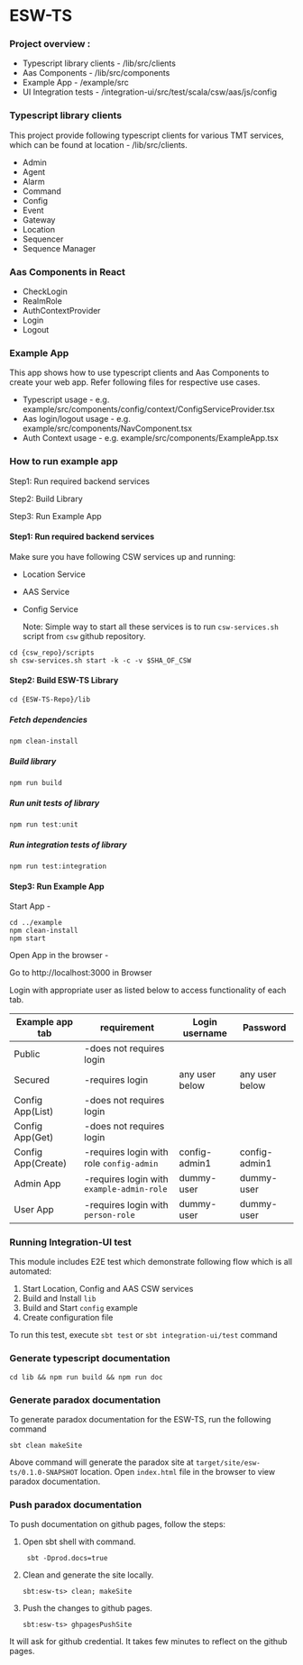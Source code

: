 # ESW-TS

### Project overview :

 * Typescript library clients - /lib/src/clients
 * Aas Components - /lib/src/components
 * Example App - /example/src
 * UI Integration tests - /integration-ui/src/test/scala/csw/aas/js/config

### Typescript library clients
This project provide following typescript clients for various TMT services, which can be found at location - /lib/src/clients.

 * Admin
 * Agent
 * Alarm
 * Command
 * Config
 * Event
 * Gateway
 * Location
 * Sequencer
 * Sequence Manager

### Aas Components in React
 * CheckLogin
 * RealmRole
 * AuthContextProvider
 * Login
 * Logout

### Example App

This app shows how to use typescript clients and Aas Components to create your web app. Refer following files for respective use cases.

 * Typescript usage - e.g. example/src/components/config/context/ConfigServiceProvider.tsx
 * Aas login/logout usage - e.g. example/src/components/NavComponent.tsx
 * Auth Context usage - e.g. example/src/components/ExampleApp.tsx

### How to run example app
Step1: Run required backend services

Step2: Build Library

Step3: Run Example App

#### Step1: Run required backend services

Make sure you have following CSW services up and running:

  * Location Service
  * AAS Service
  * Config Service

    Note: Simple way to start all these services is to run `csw-services.sh` script from `csw` github repository.

```
cd {csw_repo}/scripts
sh csw-services.sh start -k -c -v $SHA_OF_CSW
```

#### Step2: Build ESW-TS Library

```
cd {ESW-TS-Repo}/lib
```

##### Fetch dependencies

```
npm clean-install
```

##### Build library

```
npm run build
```

##### Run unit tests of library

```
npm run test:unit
```

##### Run integration tests of library

```
npm run test:integration
```

#### Step3: Run Example App

Start App -

```
cd ../example
npm clean-install
npm start
```

Open App in the browser -

Go to http://localhost:3000 in Browser

Login with appropriate user as listed below to access functionality of each tab.

| Example app tab  | requirement                               | Login username  |  Password        |
| ---------------  | ---------------------------------------   | ------          |  ------          |
| Public           | -does not requires login                  |                 |                  |
| Secured          | -requires login                           | any user below  |  any user below  |
| Config App(List) | -does not requires login                  |                 |                  |
| Config App(Get)  | -does not requires login                  |                 |                  |
| Config App(Create)| -requires login with role `config-admin` | config-admin1   | config-admin1    |
| Admin App        | -requires login with `example-admin-role` | dummy-user      | dummy-user       |
| User App         | -requires login with `person-role`        | dummy-user      | dummy-user       |

### Running Integration-UI test

This module includes E2E test which demonstrate following flow which is all automated:

1. Start Location, Config and AAS CSW services
2. Build and Install `lib`
3. Build and Start `config` example
4. Create configuration file

To run this test, execute `sbt test` or `sbt integration-ui/test` command
### Generate typescript documentation

  `cd lib && npm run build && npm run doc`

### Generate paradox documentation

To generate paradox documentation for the ESW-TS, run the following command

  `sbt clean makeSite`

Above command will generate the paradox site at `target/site/esw-ts/0.1.0-SNAPSHOT` location.
Open `index.html` file in the browser to view paradox documentation.

### Push paradox documentation
To push documentation on github pages, follow the steps:
1. Open sbt shell with command.

   ` sbt -Dprod.docs=true`
2. Clean and generate the site locally.

    `sbt:esw-ts> clean; makeSite`

3. Push the changes to github pages.

   `sbt:esw-ts> ghpagesPushSite`

It will ask for github credential. It takes few minutes to reflect on the github pages.
